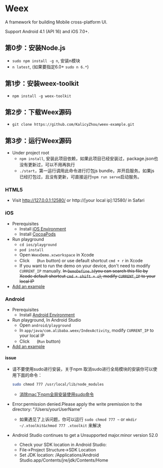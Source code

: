 # Weex

A framework for building Mobile cross-platform UI.

Support Android 4.1 (API 16) and iOS 7.0+.

## 第0步：安装Node.js

* `sudo npm install -g n`, 安装n模块
* `n latest`, (如果要指定6.0+ `sudo n 6.*`)

## 第1步：安装weex-toolkit

* `npm install -g weex-toolkit`

## 第2步：下载Weex源码

* `git clone https://github.com/KalicyZhou/weex-example.git`

## 第3步：运行Weex源码

* Under project root
    * `npm install`, 安装此项目依赖，如果此项目已经安装过，package.json也没有更新过，可以不用再执行
    * `./start`，第一运行调用此命令进行打包js bundle，并开启服务。如果js已经打包过，且没有更新，可直接运行`npm run serve`启动服务。
    
### HTML5

* Visit http://127.0.0.1:12580/ or http://[your local ip]:12580/ in Safari

### iOS

* Prerequisites
    * Install [iOS Environment](https://developer.apple.com/library/ios/documentation/IDEs/Conceptual/AppStoreDistributionTutorial/Setup/Setup.html)
    * Install [CocoaPods](https://guides.cocoapods.org/using/getting-started.html)
* Run playground
    * `cd ios/playground`
    * `pod install`
    * Open `WeexDemo.xcworkspace` in Xcode
    * Click <img src="http://img1.tbcdn.cn/L1/461/1/5470b677a2f2eaaecf412cc55eeae062dbc275f9" height="16" > (`Run` button) or use default shortcut `cmd + r` in Xcode
    * If you want to run the demo on your device, don't need to modify `CURRENT_IP` manually. ~~In `DemoDefine.h`(you can search this file by Xcode default shortcut `cmd + shift + o`), modify `CURRENT_IP` to your local IP~~
* [Add an example](./examples/README.md#add-an-example)

### Android

* Prerequisites
  * Install [Android Environment](http://developer.android.com/training/basics/firstapp/index.html)
* Run playground, In Android Studio
    * Open `android/playground`
    * In `app/java/com.alibaba.weex/IndexActivity`, modify `CURRENT_IP` to your local IP
    * Click <img src="http://gtms04.alicdn.com/tps/i4/TB1wCcqMpXXXXakXpXX3G7tGXXX-34-44.png" height="16" > (`Run` button)
* [Add an example](./examples/README.md#add-an-example)

 #### issue
 * 请不要使用sudo进行安装，关于npm 取消sudo进行全局模块的安装你可以使用下面的命令：
    ``` bash
    sudo chmod 777 /usr/local/lib/node_modules
    ```
    
   * [消除mac下npm全局安装使用sudo命令](http://www.jackpu.com/xiao-chu-macxia-npmquan-ju-an-zhuang-shi-yong-sudoming-ling/)
   
 * Error:permission denied.Please apply the write premission to the directory: "/Users/yourUserName"
   * 如果遇见了上诉问题，你可以运行 `sudo chmod 777 ~` or `mkdir ~/.xtoolkit&chmod 777 .xtoolkit` 来解决

 * Android Studio continues to get a Unsupported major.minor version 52.0
   * Check your SDK location in Android Studio:
   * File->Project Structure->SDK Location
   * Set JDK location: /Applications/Android Studio.app/Contents/jre/jdk/Contents/Home

